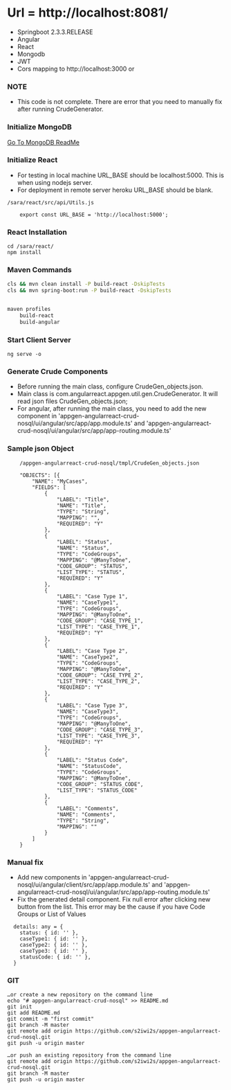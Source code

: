 # Url = http://localhost:8081/

* Springboot 2.3.3.RELEASE
* Angular
* React
* Mongodb
* JWT
* Cors mapping to http://localhost:3000 or

### NOTE
- This code is not complete. There are error that you need to manually fix after running CrudeGenerator.

### Initialize MongoDB
[Go To MongoDB ReadMe](sara-data/readme.md)

### Initialize React
* For testing in local machine URL_BASE should be localhost:5000. This is when using nodejs server.
* For deployment in remote server heroku URL_BASE should be blank.

```
/sara/react/src/api/Utils.js

	export const URL_BASE = 'http://localhost:5000';
```

### React Installation

```
cd /sara/react/
npm install
```


### Maven Commands
```sh
cls && mvn clean install -P build-react -DskipTests
cls && mvn spring-boot:run -P build-react -DskipTests


maven profiles
	build-react
	build-angular
```

### Start Client Server
```
ng serve -o
```

### Generate Crude Components
* Before running the main class, configure CrudeGen_objects.json.
* Main class is com.angularreact.appgen.util.gen.CrudeGenerator. It will read json files CrudeGen_objects.json;
* For angular, after running the main class, you need to add the new component in 'appgen-angularreact-crud-nosql/ui/angular/src/app/app.module.ts' and 'appgen-angularreact-crud-nosql/ui/angular/src/app/app-routing.module.ts'

### Sample json Object
```
	/appgen-angularreact-crud-nosql/tmpl/CrudeGen_objects.json
	
	"OBJECTS": [{
		"NAME": "MyCases",
		"FIELDS": [
			{
				"LABEL": "Title",
				"NAME": "Title",
				"TYPE": "String",
				"MAPPING": "",
				"REQUIRED": "Y"
			},
			{
				"LABEL": "Status",
				"NAME": "Status",
				"TYPE": "CodeGroups",
				"MAPPING": "@ManyToOne",
				"CODE_GROUP": "STATUS",
				"LIST_TYPE": "STATUS",
				"REQUIRED": "Y"
			},
			{
				"LABEL": "Case Type 1",
				"NAME": "CaseType1",
				"TYPE": "CodeGroups",
				"MAPPING": "@ManyToOne",
				"CODE_GROUP": "CASE_TYPE_1",
				"LIST_TYPE": "CASE_TYPE_1",
				"REQUIRED": "Y"
			},
			{
				"LABEL": "Case Type 2",
				"NAME": "CaseType2",
				"TYPE": "CodeGroups",
				"MAPPING": "@ManyToOne",
				"CODE_GROUP": "CASE_TYPE_2",
				"LIST_TYPE": "CASE_TYPE_2",
				"REQUIRED": "Y"
			},
			{
				"LABEL": "Case Type 3",
				"NAME": "CaseType3",
				"TYPE": "CodeGroups",
				"MAPPING": "@ManyToOne",
				"CODE_GROUP": "CASE_TYPE_3",
				"LIST_TYPE": "CASE_TYPE_3",
				"REQUIRED": "Y"
			},
			{
				"LABEL": "Status Code",
				"NAME": "StatusCode",
				"TYPE": "CodeGroups",
				"MAPPING": "@ManyToOne",
				"CODE_GROUP": "STATUS_CODE",
				"LIST_TYPE": "STATUS_CODE"
			},
			{
				"LABEL": "Comments",
				"NAME": "Comments",
				"TYPE": "String",
				"MAPPING": ""
			}
		]
	}
```

### Manual fix
- Add new components in 'appgen-angularreact-crud-nosql/ui/angular/client/src/app/app.module.ts' and 'appgen-angularreact-crud-nosql/ui/angular/src/app/app-routing.module.ts'
- Fix the generated detail component. Fix null error after clicking new button from the list. This error may be the cause if you have Code Groups or List of Values

```
  details: any = {
    status: { id: '' },
    caseType1: { id: '' },
    caseType2: { id: '' },
    caseType3: { id: '' },
    statusCode: { id: '' },
  }
```

### GIT
```
…or create a new repository on the command line
echo "# appgen-angularreact-crud-nosql" >> README.md
git init
git add README.md
git commit -m "first commit"
git branch -M master
git remote add origin https://github.com/s2iwi2s/appgen-angularreact-crud-nosql.git
git push -u origin master
                
…or push an existing repository from the command line
git remote add origin https://github.com/s2iwi2s/appgen-angularreact-crud-nosql.git
git branch -M master
git push -u origin master
```
